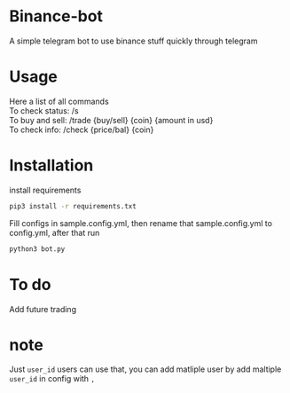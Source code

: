 # Binance-bot 
A simple telegram bot to use binance stuff quickly through telegram

# Usage
Here a list of all commands
<br>
To check status:
/s
<br>
To buy and sell:
/trade {buy/sell} {coin} {amount in usd}
<br>
To check info:
/check {price/bal} {coin}

# Installation
install requirements
```bash
pip3 install -r requirements.txt
```
Fill configs in sample.config.yml, then rename that
 sample.config.yml to config.yml, after that run
```bash
python3 bot.py
```
# To do
Add future trading

# note 
Just `user_id` users can use  that, you can add matliple user by add maltiple `user_id`
in config with `,`
 
